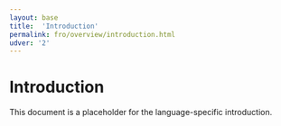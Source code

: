 ```yaml
---
layout: base
title:  'Introduction'
permalink: fro/overview/introduction.html
udver: '2'
---
```


# Introduction

This document is a placeholder for the language-specific introduction.
